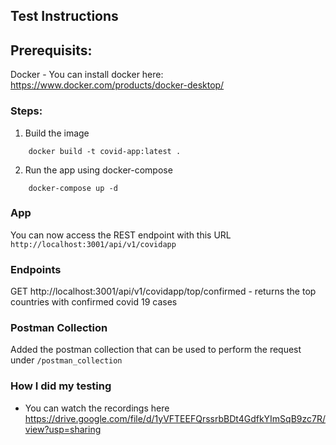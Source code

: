 ## Test Instructions

## Prerequisits:

Docker - You can install docker here:  https://www.docker.com/products/docker-desktop/


### Steps:

1. Build the image 
```
    docker build -t covid-app:latest .
```

2. Run the app using docker-compose
```
    docker-compose up -d
```


### App

You can now access the REST endpoint with this URL `http://localhost:3001/api/v1/covidapp`

### Endpoints

GET http://localhost:3001/api/v1/covidapp/top/confirmed - returns the top countries with confirmed covid 19 cases


### Postman Collection

Added the postman collection that can be used to perform the request under `/postman_collection`


### How I did my testing
- You can watch the recordings here https://drive.google.com/file/d/1yVFTEEFQrssrbBDt4GdfkYImSqB9zc7R/view?usp=sharing